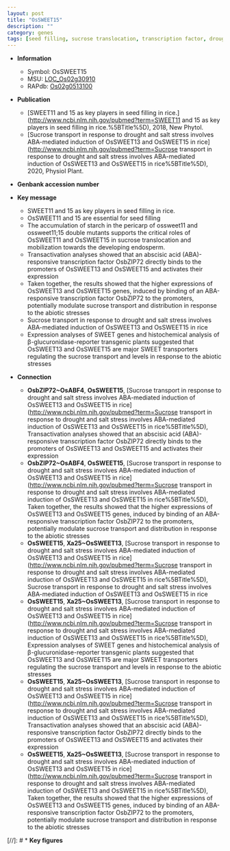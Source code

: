 ```yaml
---
layout: post
title: "OsSWEET15"
description: ""
category: genes
tags: [seed filling, sucrose translocation, transcription factor, drought, salt, abiotic stress, salt stress, stress, biotic stress, abscisic acid, sucrose]
---
```


* **Information**  
    + Symbol: OsSWEET15  
    + MSU: [LOC_Os02g30910](http://rice.uga.edu/cgi-bin/ORF_infopage.cgi?orf=LOC_Os02g30910)  
    + RAPdb: [Os02g0513100](http://rapdb.dna.affrc.go.jp/viewer/gbrowse_details/irgsp1?name=Os02g0513100)  

* **Publication**  
    + [SWEET11 and 15 as key players in seed filling in rice.](http://www.ncbi.nlm.nih.gov/pubmed?term=SWEET11 and 15 as key players in seed filling in rice.%5BTitle%5D), 2018, New Phytol.
    + [Sucrose transport in response to drought and salt stress involves ABA-mediated induction of OsSWEET13 and OsSWEET15 in rice](http://www.ncbi.nlm.nih.gov/pubmed?term=Sucrose transport in response to drought and salt stress involves ABA-mediated induction of OsSWEET13 and OsSWEET15 in rice%5BTitle%5D), 2020, Physiol Plant.

* **Genbank accession number**  

* **Key message**  
    + SWEET11 and 15 as key players in seed filling in rice.
    + OsSWEET11 and 15 are essential for seed filling
    + The accumulation of starch in the pericarp of ossweet11 and ossweet11;15 double mutants supports the critical roles of OsSWEET11 and OsSWEET15 in sucrose translocation and mobilization towards the developing endosperm.
    + Transactivation analyses showed that an abscisic acid (ABA)-responsive transcription factor OsbZIP72 directly binds to the promoters of OsSWEET13 and OsSWEET15 and activates their expression
    + Taken together, the results showed that the higher expressions of OsSWEET13 and OsSWEET15 genes, induced by binding of an ABA-responsive transcription factor OsbZIP72 to the promoters, potentially modulate sucrose transport and distribution in response to the abiotic stresses
    + Sucrose transport in response to drought and salt stress involves ABA-mediated induction of OsSWEET13 and OsSWEET15 in rice
    + Expression analyses of SWEET genes and histochemical analysis of β-glucuronidase-reporter transgenic plants suggested that OsSWEET13 and OsSWEET15 are major SWEET transporters regulating the sucrose transport and levels in response to the abiotic stresses

* **Connection**  
    + __OsbZIP72~OsABF4__, __OsSWEET15__, [Sucrose transport in response to drought and salt stress involves ABA-mediated induction of OsSWEET13 and OsSWEET15 in rice](http://www.ncbi.nlm.nih.gov/pubmed?term=Sucrose transport in response to drought and salt stress involves ABA-mediated induction of OsSWEET13 and OsSWEET15 in rice%5BTitle%5D),  Transactivation analyses showed that an abscisic acid (ABA)-responsive transcription factor OsbZIP72 directly binds to the promoters of OsSWEET13 and OsSWEET15 and activates their expression
    + __OsbZIP72~OsABF4__, __OsSWEET15__, [Sucrose transport in response to drought and salt stress involves ABA-mediated induction of OsSWEET13 and OsSWEET15 in rice](http://www.ncbi.nlm.nih.gov/pubmed?term=Sucrose transport in response to drought and salt stress involves ABA-mediated induction of OsSWEET13 and OsSWEET15 in rice%5BTitle%5D),  Taken together, the results showed that the higher expressions of OsSWEET13 and OsSWEET15 genes, induced by binding of an ABA-responsive transcription factor OsbZIP72 to the promoters, potentially modulate sucrose transport and distribution in response to the abiotic stresses
    + __OsSWEET15__, __Xa25~OsSWEET13__, [Sucrose transport in response to drought and salt stress involves ABA-mediated induction of OsSWEET13 and OsSWEET15 in rice](http://www.ncbi.nlm.nih.gov/pubmed?term=Sucrose transport in response to drought and salt stress involves ABA-mediated induction of OsSWEET13 and OsSWEET15 in rice%5BTitle%5D), Sucrose transport in response to drought and salt stress involves ABA-mediated induction of OsSWEET13 and OsSWEET15 in rice
    + __OsSWEET15__, __Xa25~OsSWEET13__, [Sucrose transport in response to drought and salt stress involves ABA-mediated induction of OsSWEET13 and OsSWEET15 in rice](http://www.ncbi.nlm.nih.gov/pubmed?term=Sucrose transport in response to drought and salt stress involves ABA-mediated induction of OsSWEET13 and OsSWEET15 in rice%5BTitle%5D),  Expression analyses of SWEET genes and histochemical analysis of β-glucuronidase-reporter transgenic plants suggested that OsSWEET13 and OsSWEET15 are major SWEET transporters regulating the sucrose transport and levels in response to the abiotic stresses
    + __OsSWEET15__, __Xa25~OsSWEET13__, [Sucrose transport in response to drought and salt stress involves ABA-mediated induction of OsSWEET13 and OsSWEET15 in rice](http://www.ncbi.nlm.nih.gov/pubmed?term=Sucrose transport in response to drought and salt stress involves ABA-mediated induction of OsSWEET13 and OsSWEET15 in rice%5BTitle%5D),  Transactivation analyses showed that an abscisic acid (ABA)-responsive transcription factor OsbZIP72 directly binds to the promoters of OsSWEET13 and OsSWEET15 and activates their expression
    + __OsSWEET15__, __Xa25~OsSWEET13__, [Sucrose transport in response to drought and salt stress involves ABA-mediated induction of OsSWEET13 and OsSWEET15 in rice](http://www.ncbi.nlm.nih.gov/pubmed?term=Sucrose transport in response to drought and salt stress involves ABA-mediated induction of OsSWEET13 and OsSWEET15 in rice%5BTitle%5D),  Taken together, the results showed that the higher expressions of OsSWEET13 and OsSWEET15 genes, induced by binding of an ABA-responsive transcription factor OsbZIP72 to the promoters, potentially modulate sucrose transport and distribution in response to the abiotic stresses

[//]: # * **Key figures**  


